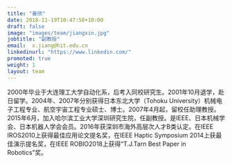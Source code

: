 ```yaml
---
title: "姜欣"
date: 2018-11-19T10:47:58+10:00
draft: false
image: "images/team/jiangxin.jpg"
jobtitle: "副教授"
email:  x.jiang@hit.edu.cn
linkedinurl: "https://www.linkedin.com/"
promoted: true
weight: 1
layout: team
---
```



2000年毕业于大连理工大学自动化系，后考入同校研究生。2001年10月退学，赴日留学。2004年、2007年分别获得日本东北大学（Tohoku University）机械电子工程专业、航空宇宙工程专业硕士、博士。2007年4月起，留校任助理教授。2015年6月，加入哈尔滨工业大学深圳研究生院，任副教授。是IEEE、日本机械学会、日本机器人学会会员。2016年获深圳市海外高层次人才B类认定。在IEEE IROS2010上获得最佳应用论文提名奖，在IEEE Haptic Symposium 2014上获最佳演示提名奖，在IEEE ROBIO2018上获得“T.J.Tarn Best Paper in Robotics”奖。
